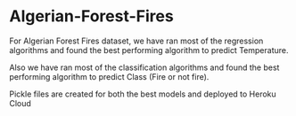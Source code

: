 # Algerian-Forest-Fires
For Algerian Forest Fires dataset, we have ran most of the regression algorithms and found the best performing algorithm to predict Temperature.

Also we have ran most of the classification algorithms and found the best performing algorithm to predict Class (Fire or not fire).

Pickle files are created for both the best models and deployed to Heroku Cloud

